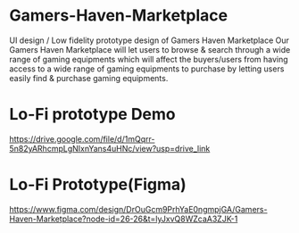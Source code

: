 # Gamers-Haven-Marketplace
UI design / Low fidelity prototype design of Gamers Haven Marketplace 
Our Gamers Haven Marketplace will let users to browse & search through a wide range of gaming equipments which will affect the buyers/users from having access to a wide range of gaming equipments to purchase by letting users easily find & purchase gaming equipments.

# Lo-Fi prototype Demo
https://drive.google.com/file/d/1mQqrr-5n82yARhcmpLgNIxnYans4uHNc/view?usp=drive_link

# Lo-Fi Prototype(Figma)
https://www.figma.com/design/DrOuGcm9PrhYaE0ngmpjGA/Gamers-Haven-Marketplace?node-id=26-26&t=lyJxvQ8WZcaA3ZJK-1
